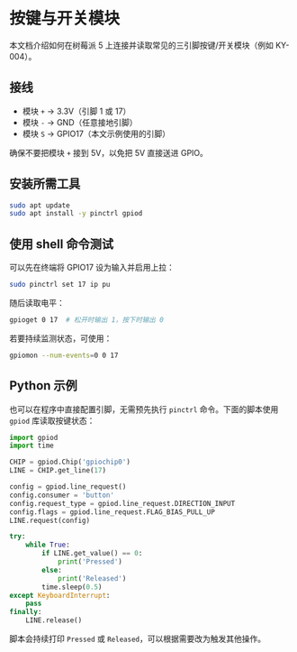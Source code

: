 # 按键与开关模块

本文档介绍如何在树莓派 5 上连接并读取常见的三引脚按键/开关模块（例如 KY-004）。

## 接线

- 模块 `+` → 3.3V（引脚 1 或 17）
- 模块 `-` → GND（任意接地引脚）
- 模块 `S` → GPIO17（本文示例使用的引脚）

确保不要把模块 `+` 接到 5V，以免把 5V 直接送进 GPIO。

## 安装所需工具

```bash
sudo apt update
sudo apt install -y pinctrl gpiod
```

## 使用 shell 命令测试

可以先在终端将 GPIO17 设为输入并启用上拉：

```bash
sudo pinctrl set 17 ip pu
```

随后读取电平：

```bash
gpioget 0 17  # 松开时输出 1，按下时输出 0
```

若要持续监测状态，可使用：

```bash
gpiomon --num-events=0 0 17
```

## Python 示例

也可以在程序中直接配置引脚，无需预先执行 `pinctrl` 命令。下面的脚本使用 `gpiod` 库读取按键状态：

```python
import gpiod
import time

CHIP = gpiod.Chip('gpiochip0')
LINE = CHIP.get_line(17)

config = gpiod.line_request()
config.consumer = 'button'
config.request_type = gpiod.line_request.DIRECTION_INPUT
config.flags = gpiod.line_request.FLAG_BIAS_PULL_UP
LINE.request(config)

try:
    while True:
        if LINE.get_value() == 0:
            print('Pressed')
        else:
            print('Released')
        time.sleep(0.5)
except KeyboardInterrupt:
    pass
finally:
    LINE.release()
```

脚本会持续打印 `Pressed` 或 `Released`，可以根据需要改为触发其他操作。
